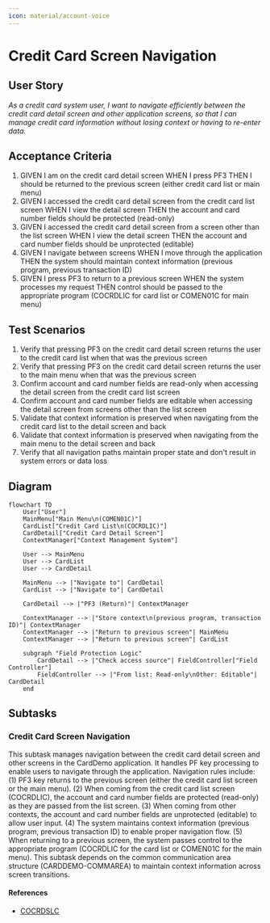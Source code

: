```yaml
---
icon: material/account-voice
---
```

# Credit Card Screen Navigation

## User Story
_As a credit card system user, I want to navigate efficiently between the credit card detail screen and other application screens, so that I can manage credit card information without losing context or having to re-enter data._

## Acceptance Criteria
1. GIVEN I am on the credit card detail screen WHEN I press PF3 THEN I should be returned to the previous screen (either credit card list or main menu)
2. GIVEN I accessed the credit card detail screen from the credit card list screen WHEN I view the detail screen THEN the account and card number fields should be protected (read-only)
3. GIVEN I accessed the credit card detail screen from a screen other than the list screen WHEN I view the detail screen THEN the account and card number fields should be unprotected (editable)
4. GIVEN I navigate between screens WHEN I move through the application THEN the system should maintain context information (previous program, previous transaction ID)
5. GIVEN I press PF3 to return to a previous screen WHEN the system processes my request THEN control should be passed to the appropriate program (COCRDLIC for card list or COMEN01C for main menu)

## Test Scenarios
1. Verify that pressing PF3 on the credit card detail screen returns the user to the credit card list when that was the previous screen
2. Verify that pressing PF3 on the credit card detail screen returns the user to the main menu when that was the previous screen
3. Confirm account and card number fields are read-only when accessing the detail screen from the credit card list screen
4. Confirm account and card number fields are editable when accessing the detail screen from screens other than the list screen
5. Validate that context information is preserved when navigating from the credit card list to the detail screen and back
6. Validate that context information is preserved when navigating from the main menu to the detail screen and back
7. Verify that all navigation paths maintain proper state and don't result in system errors or data loss

## Diagram
```mermaid
flowchart TD
    User["User"]
    MainMenu["Main Menu\n(COMEN01C)"]
    CardList["Credit Card List\n(COCRDLIC)"]
    CardDetail["Credit Card Detail Screen"]
    ContextManager["Context Management System"]
    
    User --> MainMenu
    User --> CardList
    User --> CardDetail
    
    MainMenu --> |"Navigate to"| CardDetail
    CardList --> |"Navigate to"| CardDetail
    
    CardDetail --> |"PF3 (Return)"| ContextManager
    
    ContextManager --> |"Store context\n(previous program, transaction ID)"| ContextManager
    ContextManager --> |"Return to previous screen"| MainMenu
    ContextManager --> |"Return to previous screen"| CardList
    
    subgraph "Field Protection Logic"
        CardDetail --> |"Check access source"| FieldController["Field Controller"]
        FieldController --> |"From list: Read-only\nOther: Editable"| CardDetail
    end
```

## Subtasks
### Credit Card Screen Navigation
This subtask manages navigation between the credit card detail screen and other screens in the CardDemo application. It handles PF key processing to enable users to navigate through the application. Navigation rules include: (1) PF3 key returns to the previous screen (either the credit card list screen or the main menu). (2) When coming from the credit card list screen (COCRDLIC), the account and card number fields are protected (read-only) as they are passed from the list screen. (3) When coming from other contexts, the account and card number fields are unprotected (editable) to allow user input. (4) The system maintains context information (previous program, previous transaction ID) to enable proper navigation flow. (5) When returning to a previous screen, the system passes control to the appropriate program (COCRDLIC for the card list or COMEN01C for the main menu). This subtask depends on the common communication area structure (CARDDEMO-COMMAREA) to maintain context information across screen transitions.
#### References
- [COCRDSLC](/COCRDSLC.md)